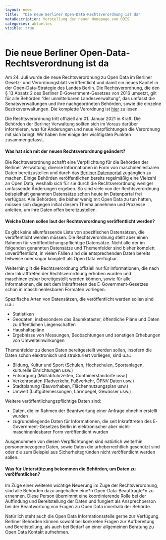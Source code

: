 ```yaml
---
layout: news
title:  "Die neue Berliner Open-Data-Rechtsverordnung ist da"
metaDescription: Vorstellung der neuen Homepage von ODIS
categories: aktuelles
visible: true
---
```


# Die neue Berliner Open-Data-Rechtsverordnung ist da

Am 24. Juli wurde die neue Rechtsverordnung zu Open Data im Berliner Gesetz- und Verordnungsblatt veröffentlicht und damit ein neues Kapitel in der Open-Data-Strategie des Landes Berlin. Die Rechtsverordnung, die den § 13 Absatz 2 des Berliner E-Government-Gesetzes von 2016 umsetzt, gilt für alle Behörden “der unmittelbaren Landesverwaltung”, das umfasst die Senatsverwaltungen und ihre nachgeordneten Behörden, sowie die einzelne Bezirksverwaltungen. Die komplette Verordnung ist <a href="https://www.berlin.de/sen/justiz/service/gesetze-und-verordnungen/2020/ausgabe-nr-35-vom-24-7-2020-s-617-632.pdf" target="blank">hier</a> zu lesen. 

Die Rechtsverordnung tritt offiziell am 01. Januar 2021 in Kraft. Die Behörden der Berliner Verwaltung sollten sich im Voraus darüber informieren, was für Änderungen und neue Verpflichtungen die Verordnung mit sich bringt. Wir haben hier einige der wichtigsten Punkten zusammengefasst. 

#### Was hat sich mit der neuen Rechtsverordnung geändert?

Die Rechtsverordnung schafft eine Verpflichtung für die Behörden der Berliner Verwaltung, diverse Informationen in Form von maschinenlesbaren Daten bereitzustellen und durch das <a href="https://daten.berlin.de/" target="blank">Berliner Datenportal</a> zugänglich zu machen. Einige Behörden veröffentlichen bereits regelmäßig eine Vielzahl an Open Data, weshalb sich für sie durch die Rechtsverordnung weniger umfassende Änderungen ergeben. So sind viele von der Rechtsverordnung beispielhaft genannten Datensätze schon heute im Datenportal frei verfügbar. Alle Behörden, die bisher wenig mit Open Data zu tun hatten, müssen sich dagegen initial diesem Thema annehmen und Prozesse anleiten, um ihre Daten offen bereitzustellen.

#### Welche Daten sollen laut der Rechtsverordnung veröffentlicht werden?

Es gibt keine allumfassende Liste von spezifischen Datensätzen, die veröffentlicht werden müssen. Die Rechtsverordnung stellt aber einen Rahmen für veröffentlichungspflichtige Datensätze. Nicht alle der im folgenden genannten Datensätze und Themenfelder sind bisher komplett unveröffentlicht, in vielen Fällen sind die entsprechenden Daten bereits teilweise oder sogar komplett als Open Data verfügbar.

Weiterhin gilt die Rechtsverordnung offiziell nur für Informationen, die nach dem Inkrafttreten der Rechtsverordnung erhoben wurden und maschinenlesbar bereitgestellt werden können, sowie für alle Informationen, die seit dem Inkrafttreten des E-Government-Gesetzes schon in maschinenlesbaren Formaten vorliegen. 

Spezifische Arten von Datensätzen, die veröffentlicht werden sollen sind u.a.:
* Statistiken
* Geodaten, insbesondere das Baumkataster, öffentliche Pläne und Daten zu öffentlichen Liegenschaften
* Haushaltspläne
* Ergebnisse von Messungen, Beobachtungen und sonstigen Erhebungen von Umwelteinwirkungen

Themenfelder zu denen Daten bereitgestellt werden sollen, insofern die Daten schon elektronisch und strukturiert vorliegen, sind u.a.:
* Bildung, Kultur und Sport (Schulen, Hochschulen, Sportanlagen, kulturelle Einrichtungen usw.)
* Entsorgung (Müllabfuhrzeiten, Containerstandorte usw.)
* Verkehrsdaten (Radverkehr, Fußverkehr, ÖPNV Daten usw.)
* Stadtplanung (Bauvorhaben, Flächennutzungsplan usw.)
* Umwelt (Luftgütemessungen, Lärmpegel, Gewässer usw.)

Weitere veröffentlichungspflichtige Daten sind:
* Daten, die im Rahmen der Beantwortung einer Anfrage ohnehin erstellt wurden
* zugrundeliegende Daten für Informationen, die seit Inkrafttreten des E-Government-Gesetzes Berlin in elektronischer aber nicht-maschinenlesbarer Form veröffentlicht wurden 

Ausgenommen von diesen Verpflichtungen sind natürlich weiterhin personenbezogene Daten, sowie Daten die urheberrechtlich geschützt sind oder die zum Beispiel aus Sicherheitsgründen nicht veröffentlicht werden sollen.

#### Was für Unterstützung bekommen die Behörden, um Daten zu veröffentlichen?

Im Zuge einer weiteren wichtige Neuerung im Zuge der Rechtsverordnung, sind alle Behörden dazu angehalten eine\*n Open-Data-Beauftragte\*n zu ernennen. Diese Person übernimmt eine koordinierende Rolle bei der Auffindung und Bereitstellung der Daten und fungiert als Ansprechperson bei der Beantwortung von Fragen zu Open Data innerhalb der Behörde.

Natürlich steht auch die Open Data Informationsstelle gerne zur Verfügung. Berliner Behörden können sowohl bei konkreten Fragen zur Aufbereitung und Bereitstellung, als auch bei Bedarf an einer allgemeinen Beratung zu Open Data Kontakt aufnehmen. 
